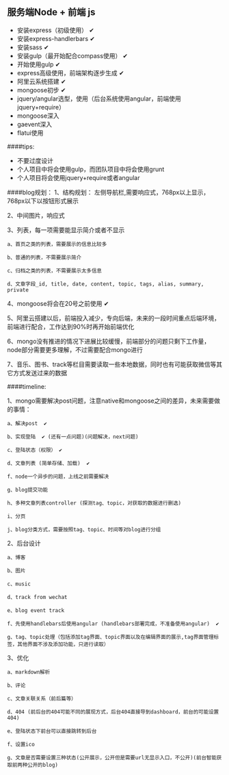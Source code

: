 ## 服务端Node + 前端 js

* 安装express（初级使用） ✔
* 安装express-handlerbars  ✔
* 安装sass  ✔
* 安装gulp（最开始配合compass使用） ✔
* 开始使用gulp  ✔
* express高级使用，前端架构逐步生成  ✔
* 阿里云系统搭建  ✔
* mongoose初步  ✔
* jquery/angular选型，使用（后台系统使用angular，前端使用jquery+require）
* mongoose深入
* gaevent深入
* flatui使用



####tips:
* 不要过度设计
* 个人项目中将会使用gulp，而团队项目中将会使用grunt
* 个人项目将会使用jquery+require或者angular

####blog规划：
1、结构规划：
左侧导航栏,需要响应式，768px以上显示，768px以下以按钮形式展示

2、中间图片，响应式

3、列表，每一项需要能显示简介或者不显示

    a、首页之类的列表，需要展示的信息比较多

    b、普通的列表，不需要展示简介

    c、归档之类的列表，不需要展示太多信息

    d、文章字段_id, title, date, content, topic, tags, alias, summary, private


4、mongoose将会在20号之前使用  ✔

5、阿里云搭建以后，前端投入减少，专向后端，未来的一段时间重点后端环境，前端进行配合，工作达到90%时再开始前端优化

6、mongo没有推进的情况下进展比较缓慢，前端部分的问题只剩下工作量，node部分需要更多理解，不过需要配合mongo进行

7、音乐、图书、track等栏目需要读取一些本地数据，同时也有可能获取微信等其它方式发送过来的数据

####timeline:

1、mongo需要解决post问题，注意native和mongoose之间的差异，未来需要做的事情：

    a、解决post  ✔

    b、实现登陆  ✔ (还有一点问题)(问题解决，next问题)

    c、登陆状态（权限） ✔

    d、文章列表 (简单存储、加载)  ✔

    f、node一个异步的问题，上线之前需要解决

    g、blog提交功能

    h、多种文章列表controller (探测tag、topic，对获取的数据进行删选)

    i、分页

    j、blog分类方式，需要按照tag、topic、时间等对blog进行分组

2、后台设计

    a、博客

    b、图片

    c、music

    d、track from wechat

    e、blog event track

    f、先使用handlebars后使用angular (handlebars部署完成，不准备使用angular)  ✔

    g、tag、topic处理（包括添加tag界面、topic界面以及在编辑界面的展示,tag界面管理标签，其他界面不涉及添加功能，只进行读取）

3、优化

    a、markdown解析

    b、评论

    c、文章关联关系（前后篇等）

    d、404 (前后台的404可能不同的展现方式，后台404直接导到dashboard，前台的可能设置404)

    e、登陆状态下前台可以直接跳转到后台

    f、设置ico

    g、文章是否需要设置三种状态(公开展示，公开但是需要url无显示入口，不公开)(前台智能获取前两种公开的blog)

